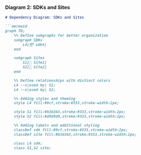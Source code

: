 ### Diagram 2: SDKs and Sites

```markdown
# Dependency Diagram: SDKs and Sites

```mermaid
graph TD;
    %% Define subgraphs for better organization
    subgraph SDKs
        L4[📦 sdk4]
    end

    subgraph Sites
        S1[🐳 Site1]
        S2[🐳 Site2]
    end

    %% Define relationships with distinct colors
    L4 --x|used by| S1;
    L4 --x|used by| S2;

    %% Adding styles and theming
    style L4 fill:#0cf,stroke:#333,stroke-width:2px;

    style S1 fill:#b3b3b3,stroke:#333,stroke-width:2px;
    style S2 fill:#d9d9d9,stroke:#333,stroke-width:2px;

    %% Adding labels and additional styling
    classDef sdk fill:#9cf,stroke:#333,stroke-width:2px;
    classDef site fill:#b3b3b3,stroke:#333,stroke-width:2px;

    class L4 sdk;
    class S1,S2 site;
